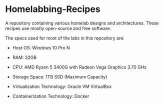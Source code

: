 # Homelabbing-Recipes

A repository containing various homelab designs and architectures. These recipes use mostly open-source and free software.

The specs used for most of the labs in this repository are:

- Host OS: Windows 10 Pro N

- RAM: 32GB

- CPU: AMD Ryzen 5 3400G with Radeon Vega Graphics       3.70 GHz

- Storage Space: 1TB SSD (Maximum Capacity)

- Virtualization Technology: Oracle VM VirtualBox

- Containerization Technology: Docker
